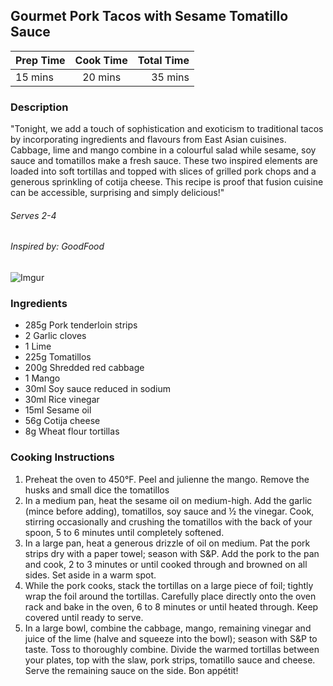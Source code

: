 ## Gourmet Pork Tacos with Sesame Tomatillo Sauce

| Prep Time  | Cook Time    | Total Time  |
| ---------- |:------------:| -----------:|
| 15 mins    | 20 mins      | 35 mins     |

### Description

"Tonight, we add a touch of sophistication and exoticism to traditional tacos by incorporating ingredients and flavours from East Asian cuisines. Cabbage, lime and mango combine in a colourful salad while sesame, soy sauce and tomatillos make a fresh sauce. These two inspired elements are loaded into soft tortillas and topped with slices of grilled pork chops and a generous sprinkling of cotija cheese. This recipe is proof that fusion cuisine can be accessible, surprising and simply delicious!"

###### Serves 2-4
###### Inspired by: GoodFood

![Imgur](https://i.imgur.com/49DR3AN.jpg)

### Ingredients

* 285g Pork tenderloin strips
* 2 Garlic cloves
* 1 Lime
* 225g Tomatillos
* 200g Shredded red cabbage
* 1 Mango
* 30ml Soy sauce reduced in sodium
* 30ml Rice vinegar
* 15ml Sesame oil
* 56g Cotija cheese
* 8g Wheat flour tortillas

### Cooking Instructions

1. Preheat the oven to 450°F. Peel and julienne the mango. Remove the husks and small dice the tomatillos
1. In a medium pan, heat the sesame oil on medium-high. Add the garlic (mince before adding), tomatillos, soy sauce and ½ the vinegar. Cook, stirring occasionally and crushing the tomatillos with the back of your spoon, 5 to 6 minutes until completely softened.
1. In a large pan, heat a generous drizzle of oil on medium. Pat the pork strips dry with a paper towel; season with S&P. Add the pork to the pan and cook, 2 to 3 minutes or until cooked through and browned on all sides. Set aside in a warm spot.
1. While the pork cooks, stack the tortillas on a large piece of foil; tightly wrap the foil around the tortillas. Carefully place directly onto the oven rack and bake in the oven, 6 to 8 minutes or until heated through. Keep covered until ready to serve.
1. In a large bowl, combine the cabbage, mango, remaining vinegar and juice of the lime (halve and squeeze into the bowl); season with S&P to taste. Toss to thoroughly combine. Divide the warmed tortillas between your plates, top with the slaw, pork strips, tomatillo sauce and cheese. Serve the remaining sauce on the side. Bon appétit!

